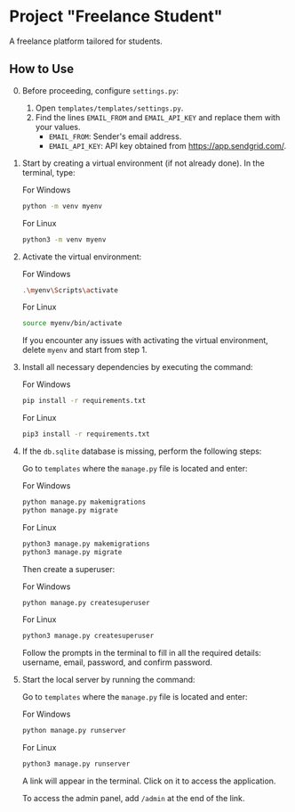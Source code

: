 # Project "Freelance Student"

A freelance platform tailored for students.

## How to Use

0. Before proceeding, configure `settings.py`:

    1. Open `templates/templates/settings.py`.
    2. Find the lines `EMAIL_FROM` and `EMAIL_API_KEY` and replace them with your values.
        - `EMAIL_FROM`: Sender's email address.
        - `EMAIL_API_KEY`: API key obtained from https://app.sendgrid.com/.

1. Start by creating a virtual environment (if not already done). In the terminal, type:

    For Windows
    ```bash
    python -m venv myenv
    ```

    For Linux
    ```bash
    python3 -m venv myenv
    ```

2. Activate the virtual environment:

    For Windows
    ```bash
    .\myenv\Scripts\activate
    ```

    For Linux
    ```bash
    source myenv/bin/activate
    ```

    If you encounter any issues with activating the virtual environment, delete `myenv` and start from step 1.

3. Install all necessary dependencies by executing the command:

    For Windows
    ```bash
    pip install -r requirements.txt
    ```

    For Linux
    ```bash
    pip3 install -r requirements.txt
    ```

4. If the `db.sqlite` database is missing, perform the following steps:

    Go to `templates` where the `manage.py` file is located and enter:

    For Windows
    ```bash
    python manage.py makemigrations
    python manage.py migrate
    ```

    For Linux
    ```bash
    python3 manage.py makemigrations
    python3 manage.py migrate
    ```

    Then create a superuser:

    For Windows
    ```bash
    python manage.py createsuperuser
    ```

    For Linux
    ```bash
    python3 manage.py createsuperuser
    ```

    Follow the prompts in the terminal to fill in all the required details: username, email, password, and confirm password.

5. Start the local server by running the command:

    Go to `templates` where the `manage.py` file is located and enter:

    For Windows
    ```bash
    python manage.py runserver
    ```

    For Linux
    ```bash
    python3 manage.py runserver
    ```

    A link will appear in the terminal. Click on it to access the application.

    To access the admin panel, add `/admin` at the end of the link.